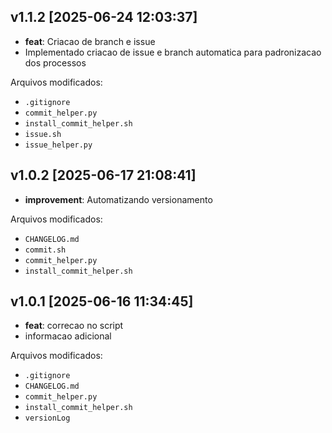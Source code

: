 ## v1.1.2 [2025-06-24 12:03:37]

- **feat**: Criacao de branch e issue
- Implementado criacao de issue e branch automatica para padronizacao dos processos

Arquivos modificados:
- `.gitignore`
- `commit_helper.py`
- `install_commit_helper.sh`
- `issue.sh`
- `issue_helper.py`

## v1.0.2 [2025-06-17 21:08:41]

- **improvement**: Automatizando versionamento

Arquivos modificados:
- `CHANGELOG.md`
- `commit.sh`
- `commit_helper.py`
- `install_commit_helper.sh`

## v1.0.1 [2025-06-16 11:34:45]

- **feat**: correcao no script
- informacao adicional

Arquivos modificados:
- `.gitignore`
- `CHANGELOG.md`
- `commit_helper.py`
- `install_commit_helper.sh`
- `versionLog`


